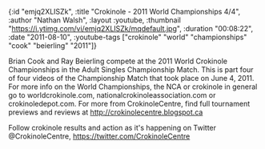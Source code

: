{:id "emjq2XLISZk",
 :title "Crokinole - 2011 World Championships 4/4",
 :author "Nathan Walsh",
 :layout :youtube,
 :thumbnail "https://i.ytimg.com/vi/emjq2XLISZk/mqdefault.jpg",
 :duration "00:08:22",
 :date "2011-08-10",
 :youtube-tags
 ["crokinole" "world" "championships" "cook" "beierling" "2011"]}


Brian Cook and Ray Beierling compete at the 2011 World Crokinole Championships in the Adult Singles Championship Match. This is part four of four videos of the Championship Match that took place on June 4, 2011. For more info on the World Championships, the NCA or crokinole in general go to worldcrokinole.com, nationalcrokinoleassociation.com or crokinoledepot.com. For more from CrokinoleCentre, find full tournament previews and reviews at http://crokinolecentre.blogspot.ca

Follow crokinole results and action as it's happening on Twitter @CrokinoleCentre, https://twitter.com/CrokinoleCentre
